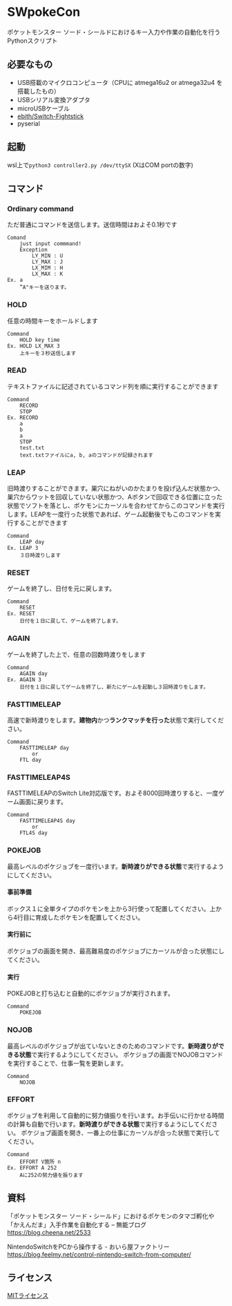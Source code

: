 # SWpokeCon
ポケットモンスター ソード・シールドにおけるキー入力や作業の自動化を行うPythonスクリプト

## 必要なもの
- USB搭載のマイクロコンピュータ（CPUに atmega16u2 or atmega32u4 を搭載したもの）
- USBシリアル変換アダプタ
- microUSBケーブル
- [ebith/Switch-Fightstick](https://github.com/ebith/Switch-Fightstick)
- pyserial

## 起動
wsl上で`python3 controller2.py /dev/ttySX` (XはCOM portの数字)

## コマンド
### Ordinary command
ただ普通にコマンドを送信します。送信時間はおよそ0.1秒です

    Comand
        just input commmand!
        Exception
            LY_MIN : U
            LY_MAX : J
            LX_MIM : H
            LX_MAX : K
    Ex. a
        ”A"キーを送ります。

### HOLD
任意の時間キーをホールドします

    Command
        HOLD key time
    Ex. HOLD LX_MAX 3
        上キーを３秒送信します

### READ
テキストファイルに記述されているコマンド列を順に実行することができます

    Command
        RECORD
        STOP
    Ex. RECORD
        a
        b
        a
        STOP
        test.txt
        text.txtファイルにa, b, aのコマンドが記録されます

### LEAP
旧時渡りすることができます。巣穴にねがいのかたまりを投げ込んだ状態かつ、巣穴からワットを回収していない状態かつ、Aボタンで回収できる位置に立った状態でソフトを落とし、ポケモンにカーソルを合わせてからこのコマンドを実行します。LEAPを一度行った状態であれば、ゲーム起動後でもこのコマンドを実行することができます

    Command
        LEAP day
    Ex. LEAP 3
        ３日時渡りします

### RESET
ゲームを終了し、日付を元に戻します。

    Command
        RESET
    Ex. RESET
        日付を１日に戻して、ゲームを終了します。

### AGAIN
ゲームを終了した上で、任意の回数時渡りをします

    Command
        AGAIN day
    Ex. AGAIN 3
        日付を１日に戻してゲームを終了し、新たにゲームを起動し３回時渡りをします。

### FASTTIMELEAP
高速で新時渡りをします。**建物内**かつ**ランクマッチを行った**状態で実行してください。

    Command
        FASTTIMELEAP day
            or
        FTL day
        
### FASTTIMELEAP4S
FASTTIMELEAPのSwitch Lite対応版です。およそ8000回時渡りすると、一度ゲーム画面に戻ります。

    Command
        FASTTIMELEAP4S day
            or
        FTL4S day

### POKEJOB
最高レベルのポケジョブを一度行います。**新時渡りができる状態**で実行するようにしてください。
#### 事前準備
ボックス１に全単タイプのポケモンを上から3行使って配置してください。上から4行目に育成したポケモンを配置してください。
#### 実行前に
ポケジョブの画面を開き、最高難易度のポケジョブにカーソルが合った状態にしてください。
#### 実行
POKEJOBと打ち込むと自動的にポケジョブが実行されます。

    Command
        POKEJOB

### NOJOB
最高レベルのポケジョブが出ていないときのためのコマンドです。**新時渡りができる状態**で実行するようにしてください。
ポケジョブの画面でNOJOBコマンドを実行することで、仕事一覧を更新します。

    Command
        NOJOB

### EFFORT
ポケジョブを利用して自動的に努力値振りを行います。お手伝いに行かせる時間の計算も自動で行います。**新時渡りができる状態**で実行するようにしてください。
ポケジョブ画面を開き、一番上の仕事にカーソルが合った状態で実行してください。

    Command
        EFFORT V箇所 n
    Ex. EFFORT A 252
        Aに252の努力値を振ります


## 資料
「ポケットモンスター ソード・シールド」におけるポケモンのタマゴ孵化や「かえんだま」入手作業を自動化する – 無能ブログ  
https://blog.cheena.net/2533

NintendoSwitchをPCから操作する - おいら屋ファクトリー  
https://blog.feelmy.net/control-nintendo-switch-from-computer/

## ライセンス
[MITライセンス](https://github.com/cheenanet/pokemon-swsh-scripts/blob/master/LICENSE)

